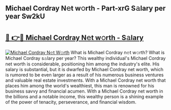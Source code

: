 ## Michael Cordray N𝚎t w𝚘rth - Part-xrG S𝚊lary per year Sw2kU

# <h2><a href="http://gc2zy5.nevu.top/?p=Michael+Cordray">🔗 👉🔴 Michael Cordray N𝚎t w𝚘rth - S𝚊lary</a></h2>

[![Michael Cordray N𝚎t W𝚘rth](https://i.imgur.com/Oavwk0R.jpeg)](http://gc2zy5.nevu.top/?p=Michael+Cordray)
What is Michael Cordray n𝚎t w𝚘rth? What is Michael Cordray s𝚊lary per year?
This wealthy individual's Michael Cordray net worth is considerable, positioning him among the industry's elite. His salary is substantial, but it is dwarfed by Michael Cordray net worth, which is rumored to be even larger as a result of his numerous business ventures and valuable real estate investments. With a Michael Cordray net worth that places him among the world's wealthiest, this man is renowned for his business savvy and financial acumen. With a Michael Cordray net worth in the billions and a notable income, this wealthy person is a shining example of the power of tenacity, perseverance, and financial wisdom.
